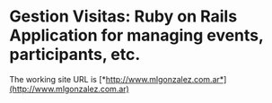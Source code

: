# Gestion Visitas: Ruby on Rails Application for managing events, participants, etc.

The working site URL is [*http://www.mlgonzalez.com.ar*](http://www.mlgonzalez.com.ar)
